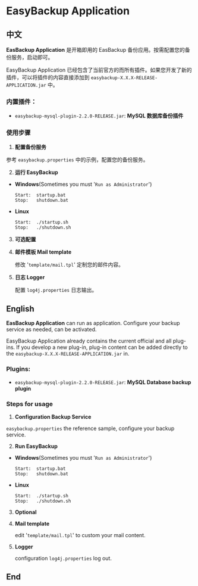 # EasyBackup Application 



## 中文


**EasBackup Application** 是开箱即用的 EasBackup 备份应用。按需配置您的备份服务，启动即可。


EasyBackup Application 已经包含了当前官方的而所有插件。如果您开发了新的插件，可以将插件的内容直接添加到 `easybackup-X.X.X-RELEASE-APPLICATION.jar` 中。 

### 内置插件：

- `easybackup-mysql-plugin-2.2.0-RELEASE.jar`: **MySQL 数据库备份插件**


### 使用步骤
 
1. **配置备份服务**

 参考 `easybackup.properties` 中的示例，配置您的备份服务。

2. **运行 EasyBackup**

 - **Windows**(Sometimes you must '`Run as Administrator`')
 
   ```
   Start:  startup.bat
   Stop:   shutdown.bat
   ```

 - **Linux** 
 
   ```
   Start:  ./startup.sh
   Stop:   ./shutdown.sh
   ```

3. **可选配置**
  1. **邮件模板 Mail template**  
  
     修改 '`template/mail.tpl`' 定制您的邮件内容。

  2. **日志 Logger**  
  
     配置 `log4j.properties` 日志输出。 



## English

**EasBackup Application** can run as application. Configure your backup service as needed, can be activated.

EasyBackup Application already contains the current official and all plug-ins. If you develop a new plug-in, plug-in content can be added directly to the `easybackup-X.X.X-RELEASE-APPLICATION.jar` in.

### Plugins:

- `easybackup-mysql-plugin-2.2.0-RELEASE.jar`: **MySQL Database backup plugin**

### Steps for usage
 
1. **Configuration Backup Service**

 `easybackup.properties` the reference sample, configure your backup service.

2. **Run EasyBackup**

 - **Windows**(Sometimes you must '`Run as Administrator`')
 
   ```
   Start:  startup.bat
   Stop:   shutdown.bat
   ```

 - **Linux** 
 
   ```
   Start:  ./startup.sh
   Stop:   ./shutdown.sh
   ```

3. **Optional**
  1. **Mail template**  
  
     edit '`template/mail.tpl`' to custom your mail content.

  2. **Logger**  
  
     configuration `log4j.properties` log out. 



## End

